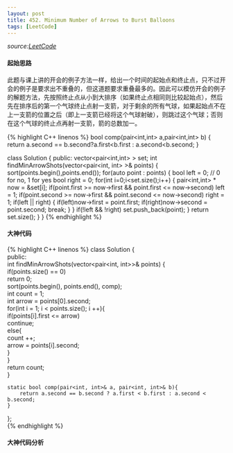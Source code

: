 ```yaml
---
layout: post
title: 452. Minimum Number of Arrows to Burst Balloons
tags: [LeetCode]
---
```


*source:[LeetCode][1]*

#### 起始思路
此题与课上讲的开会的例子方法一样，给出一个时间的起始点和终止点，只不过开会的例子是要求出不重叠的，但这道题要求重叠最多的。因此可以模仿开会的例子的解题方法，先按照终止点从小到大排序（如果终止点相同则比较起始点），然后先在排序后的第一个气球终止点射一支箭，对于剩余的所有气球，如果起始点不在上一支箭的位置之后（即上一支箭已经将这个气球射破），则跳过这个气球；否则在这个气球的终止点再射一支箭，箭的总数加一。


{% highlight C++ linenos %}
bool comp(pair<int,int> a,pair<int,int> b)
{
    return a.second == b.second?a.first<b.first : a.second<b.second;
}

class Solution {
public:
    vector<pair<int,int> > set;
    int findMinArrowShots(vector<pair<int, int> >& points) {
        sort(points.begin(),points.end());
        for(auto point : points)
        {
            bool left = 0; // 0 for no, 1 for yes
            bool right = 0;
            for(int i=0;i<set.size();i++)
            {
                pair<int,int> * now = &set[i];
                if(point.first >= now->first && point.first <= now->second)
                    left = 1;
                if(point.second >= now->first && point.second <= now->second)
                    right = 1;
                if(left || right)
                {
                    if(left)now->first = point.first;
                    if(right)now->second = point.second;
                    break;
                }
            }
            if(!left && !right)
                set.push_back(point);
        }
        return set.size();
    }
}
{% endhighlight %}
 

#### 大神代码

 
{% highlight C++ linenos %}
class Solution {  
public:  
    int findMinArrowShots(vector<pair<int, int>>& points) {  
        if(points.size() == 0)  
            return 0;  
        sort(points.begin(), points.end(), comp);  
        int count = 1;  
        int arrow = points[0].second;  
        for(int i = 1; i < points.size(); i ++){  
            if(points[i].first <= arrow)  
                continue;  
            else{  
                count ++;  
                arrow = points[i].second;  
            }  
        }  
        return count;  
    }  
  
    static bool comp(pair<int, int>& a, pair<int, int>& b){  
        return a.second == b.second ? a.first < b.first : a.second < b.second;  
    }  
};  
{% endhighlight %}

#### 大神代码分析

[1]:	https://leetcode.com/problems/minimum-number-of-arrows-to-burst-balloons/#/description
